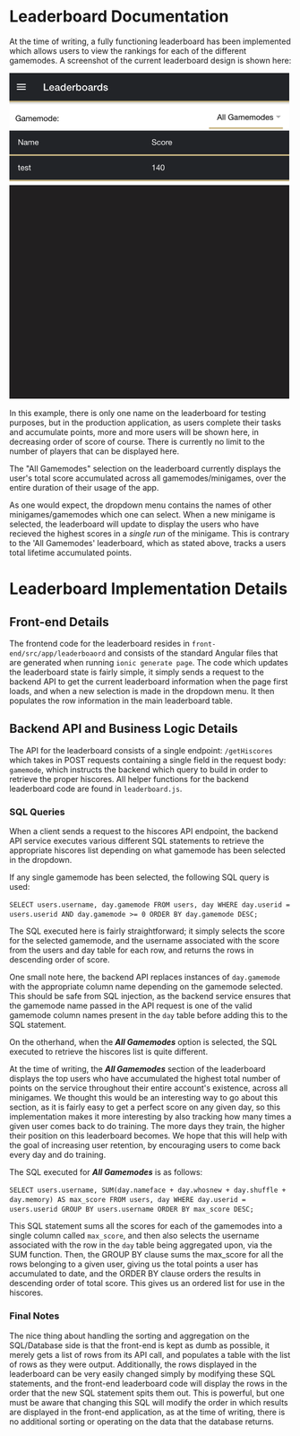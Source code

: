 # Leaderboard Documentation

At the time of writing, a fully functioning leaderboard has been implemented which allows users to view the rankings for each of the different gamemodes. A screenshot of the current leaderboard design is shown here:

<img src="./Leaderboard.png" alt="database-schema" width="500" centered/>

In this example, there is only one name on the leaderboard for testing purposes, but in the production application, as users complete their tasks and accumulate points, more and more users will be shown here, in decreasing order of score of course. There is currently no limit to the number of players that can be displayed here.

The "All Gamemodes" selection on the leaderboard currently displays the user's total score accumulated across all gamemodes/minigames, over the entire duration of their usage of the app.

As one would expect, the dropdown menu contains the names of other minigames/gamemodes which one can select. When a new minigame is selected, the leaderboard will update to display the users who have recieved the highest scores in a *single run* of the minigame. This is contrary to the 'All Gamemodes' leaderboard, which as stated above, tracks a users total lifetime accumulated points.

# Leaderboard Implementation Details

## Front-end Details

The frontend code for the leaderboard resides in ```front-end/src/app/leaderboaord``` and consists of the standard Angular files that are generated when running ```ionic generate page```. The code which updates the leaderboard state is fairly simple, it simply sends a request to the backend API to get the current leaderboard information when the page first loads, and when a new selection is made in the dropdown menu. It then populates the row information in the main leaderboard table.

## Backend API and Business Logic Details

The API for the leaderboard consists of a single endpoint: ```/getHiscores``` which takes in POST requests containing a single field in the request body: ```gamemode```, which instructs the backend which query to build in order to retrieve the proper hiscores. All helper functions for the backend leaderboard code are found in ```leaderboard.js```.

### SQL Queries

When a client sends a request to the hiscores API endpoint, the backend API service executes various different SQL statements to retrieve the appropriate hiscores list depending on what gamemode has been selected in the dropdown.

If any single gamemode has been selected, the following SQL query is used:

```SELECT users.username, day.gamemode FROM users, day WHERE day.userid = users.userid AND day.gamemode >= 0 ORDER BY day.gamemode DESC;```

The SQL executed here is fairly straightforward; it simply selects the score for the selected gamemode, and the username associated with the score from the users and day table for each row, and returns the rows in descending order of score.

One small note here, the backend API replaces instances of ```day.gamemode``` with the appropriate column name depending on the gamemode selected. This should be safe from SQL injection, as the backend service ensures that the gamemode name passed in the API request is one of the valid gamemode column names present in the ```day``` table before adding this to the SQL statement.

On the otherhand, when the __*All Gamemodes*__ option is selected, the SQL executed to retrieve the hiscores list is quite different.

At the time of writing, the __*All Gamemodes*__ section of the leaderboard displays the top users who have accumulated the highest total number of points on the service throughout their entire account's existence, across all minigames. We thought this would be an interesting way to go about this section, as it is fairly easy to get a perfect score on any given day, so this implementation makes it more interesting by also tracking how many times a given user comes back to do training. The more days they train, the higher their position on this leaderboard becomes. We hope that this will help with the goal of increasing user retention, by encouraging users to come back every day and do training.

The SQL executed for __*All Gamemodes*__ is as follows:

```SELECT users.username, SUM(day.nameface + day.whosnew + day.shuffle + day.memory) AS max_score FROM users, day WHERE day.userid = users.userid GROUP BY users.username ORDER BY max_score DESC;```

This SQL statement sums all the scores for each of the gamemodes into a single column called ```max_score```, and then also selects the username associated with the row in the ```day``` table being aggregated upon, via the SUM function. Then, the GROUP BY clause sums the max_score for all the rows belonging to a given user, giving us the total points a user has accumulated to date, and the ORDER BY clause orders the results in descending order of total score. This gives us an ordered list for use in the hiscores.

### Final Notes

The nice thing about handling the sorting and aggregation on the SQL/Database side is that the front-end is kept as dumb as possible, it merely gets a list of rows from its API call, and populates a table with the list of rows as they were output. Additionally, the rows displayed in the leaderboard can be very easily changed simply by modifying these SQL statements, and the front-end leaderboard code will display the rows in the order that the new SQL statement spits them out. This is powerful, but one must be aware that changing this SQL will modify the order in which results are displayed in the front-end application, as at the time of writing, there is no additional sorting or operating on the data that the database returns.



